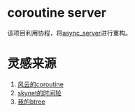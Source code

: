 # coroutine server  
该项目利用协程，将[async_server](https://github.com/LiuYuguang/async_server)进行重构。  

# 灵感来源
1. [风云的coroutine](https://github.com/cloudwu/coroutine/)  
2. [skynet的时间轮](https://github.com/cloudwu/skynet)  
3. [我的btree](https://github.com/LiuYuguang/btree)  